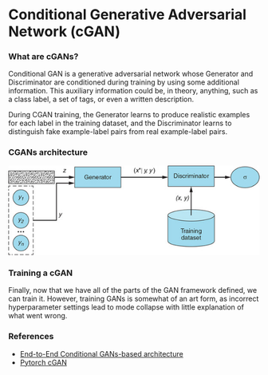 # Conditional Generative Adversarial Network (cGAN)

### What are cGANs?
Conditional GAN is a generative adversarial network whose Generator and Discriminator are conditioned during training by using some additional information. This auxiliary information could be, in theory, anything, such as a class label, a set of tags, or even a written description. 

During CGAN training, the Generator learns to produce realistic examples for each label in the training dataset, and the Discriminator learns to distinguish fake example-label pairs from real example-label pairs.

### CGANs architecture
![arc](assets/architecture.jpg)

### Training a cGAN
Finally, now that we have all of the parts of the GAN framework defined, we can train it. However, training GANs is somewhat of an art form, as incorrect hyperparameter settings lead to mode collapse with little explanation of what went wrong.

### References
 - [End-to-End Conditional GANs-based architecture](https://arxiv.org/pdf/1908.09873.pdf)
 - [Pytorch cGAN](https://github.com/eriklindernoren/PyTorch-GAN/tree/master/implementations/cgan)


